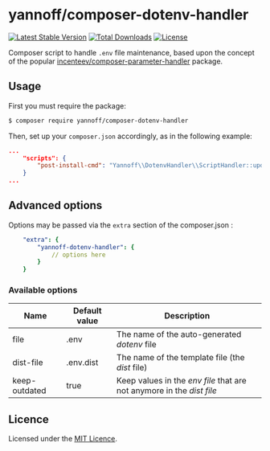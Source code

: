 # yannoff/composer-dotenv-handler

[![Latest Stable Version](https://poser.pugx.org/yannoff/composer-dotenv-handler/v/stable)](https://packagist.org/packages/yannoff/composer-dotenv-handler)
[![Total Downloads](https://poser.pugx.org/yannoff/composer-dotenv-handler/downloads)](https://packagist.org/packages/yannoff/composer-dotenv-handler)
[![License](https://poser.pugx.org/yannoff/composer-dotenv-handler/license)](https://packagist.org/packages/yannoff/composer-dotenv-handler)

Composer script to handle `.env` file maintenance, based upon the concept of the popular [incenteev/composer-parameter-handler](https://github.com/Incenteev/ParameterHandler) package.

## Usage

First you must require the package:

```bash
$ composer require yannoff/composer-dotenv-handler
```

Then, set up your `composer.json` accordingly, as in the following example:

```json
...
    "scripts": {
        "post-install-cmd": "Yannoff\\DotenvHandler\\ScriptHandler::updateEnvFile"
    }
...

```

## Advanced options

Options may be passed via the `extra` section of the composer.json :

```yaml
    "extra": {
        "yannoff-dotenv-handler": {
            // options here
        }
    }
```

### Available options

|**Name**     |**Default value**|**Description**
|-----------|---------------|--------------
|file         | .env            |The name of the auto-generated *dotenv* file
|dist-file    | .env.dist       |The name of the template file (the *dist* file)
|keep-outdated| true            |Keep values in the *env file* that are not anymore in the *dist file*

## Licence

Licensed under the [MIT Licence](LICENSE).
